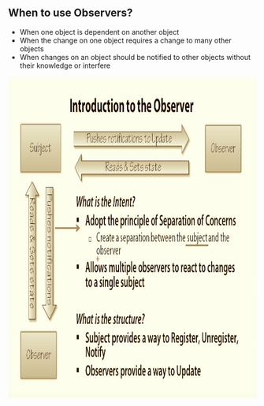 <h2>When to use Observers?</h2>
<ul>
<li>When one object is dependent on another object</li>
<li>When the change on one object requires a change to many other objects</li>
<li>When changes on an object should be notified to other objects without their knowledge or interfere</li>
</ul>
<img src="flow.png" alt="UML diagram" width="100%" height="652">
